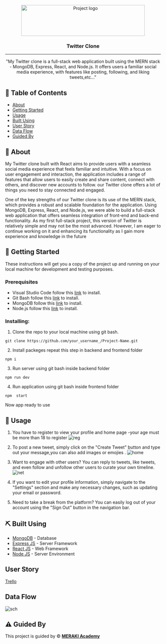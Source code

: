 <p align="center">
 <img width="400px" height="100px" src="https://www.aps.edu/sapr/images/pnglot.comtwitterbirdlogopng139932.png/image_preview" alt="Project logo">
</p>

<h3 align="center">Twitter Clone
</h3>

---

<p align="center">"My Twitter clone is a full-stack web application built using the MERN stack - MongoDB, Express, React, and Node.js. It offers users a familiar social media experience, with features like posting, following, and liking tweets,etc..."
   
</p>

## 📝 Table of Contents

- [About](#about)
- [Getting Started](#getting_started)
- [Usage](#usage)
- [Built Using](#built_using)
- [User Story](#user_story)
- [Data Flow](#data_flow)
- [Guided By](#guided_by)

## 🧐 About <a name = "about"></a>

My Twitter clone built with React aims to provide users with a seamless social media experience that feels familiar and intuitive. With a focus on user engagement and interaction, the application includes a range of features that allow users to easily create and share content, connect with others, and discover new accounts to follow.  our Twitter clone offers a lot of things you need to stay connected and engaged.

One of the key strengths of our Twitter clone is its use of the MERN stack, which provides a robust and scalable foundation for the application. Using MongoDB, Express, React, and Node.js, we were able to build a full-stack web application that offers seamless integration of front-end and back-end functionality. As my first full-stack project, this version of Twitter is relatively simple and may not be the most advanced. However, I am eager to continue working on it and enhancing its functionality as I gain more experience and knowledge in the future

## 🏁 Getting Started <a name = "getting_started"></a>

These instructions will get you a copy of the project up and running on your local machine for development and testing purposes.

### Prerequisites

- Visual Studio Code follow this <a href='https://code.visualstudio.com/download'>link</a> to install.
- Git Bash follow this <a href='https://git-scm.com/downloads'>link</a> to install.
- MongoDB follow this <a href='https://www.mongodb.com/'>link</a> to install.
- Node.js follow this <a href='https://nodejs.org/en'>link</a> to install.

### Installing:

1. Clone the repo to your local machine using git bash.

```
git clone https://github.com/your_username_/Project-Name.git
```

2. Install packeges repeat this step in backend and frontend folder

```
npm i
```

3. Run server using git bash inside backend folder

```
npm run dev
```

4. Run application using git bash inside frontend folder

```
npm  start
```

Now app ready to use

## 🎈 Usage <a name="usage"></a>

1. You have to register to view your profile and home page
-your age must be more than 18 to register
![reg](https://user-images.githubusercontent.com/121294520/226169182-a23e351a-45e0-4d36-bf4a-30f57daa0747.png)

2. To post a new tweet, simply click on the "Create Tweet" button and type out your message,you can also add images or emojies .
![home](https://user-images.githubusercontent.com/121294520/226169191-1a78b446-47fe-4731-8b71-f70afaf2df09.png)

3. Want to engage with other users? You can reply to tweets, like tweets, and even follow and unfollow other users to curate your own timeline.
![net](https://user-images.githubusercontent.com/121294520/226169199-7fdfd26d-b8cc-484f-a7c3-92154899bffd.png)

4. If you want to edit your profile information, simply navigate to the "Settings" section and make any necessary changes, such as updating your email or password.

5. Need to take a break from the platform? You can easily log out of your account using the "Sign Out" button in the navigation bar.


## ⛏️ Built Using <a name = "built_using"></a>

- [MongoDB](https://www.mongodb.com/) - Database
- [Express JS](https://expressjs.com/) - Server Framework
- [React JS](https://https://reactjs.org/) - Web Framework
- [Node JS](https://nodejs.org/en/) - Server Environment

## User Story <a name = "#user_story"></a>

<a href='https://trello.com/b/hgjz9FRQ/social-media-platform'>Trello</a>

## Data Flow <a name = "#data_flow"></a>


![sch](https://user-images.githubusercontent.com/121294520/226169149-198933bf-1560-4c63-b18a-111281ab37ad.png)

## ⚠️ Guided By <a name = "guided_by"></a>

This project is guided by ©️ **[MERAKI Academy](https://www.meraki-academy.org)**
